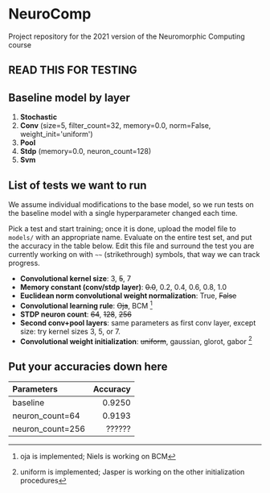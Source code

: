 # NeuroComp

Project repository for the 2021 version of the Neuromorphic Computing course

## READ THIS FOR TESTING

## Baseline model by layer

1. **Stochastic**
2. **Conv** (size=5, filter_count=32, memory=0.0, norm=False, weight_init='uniform')
3. **Pool**
4. **Stdp** (memory=0.0, neuron_count=128)
5. **Svm**

## List of tests we want to run

We assume individual modifications to the base model, so we run tests on the baseline model with a single hyperparameter changed each time.

Pick a test and start training; once it is done, upload the model file to `models/` with an appropriate name. Evaluate on the entire test set, and put the accuracy in the table below. Edit this file and surround the test you are currently working on with `~~` (strikethrough) symbols, that way we can track progress.

- **Convolutional kernel size**: 3, ~~5~~, 7
- **Memory constant (conv/stdp layer)**: ~~0.0~~, 0.2, 0.4, 0.6, 0.8, 1.0
- **Euclidean norm convolutional weight normalization**: True, ~~False~~
- **Convolutional learning rule**: ~~Oja~~, BCM [^1]
- **STDP neuron count**: ~~64~~, ~~128~~, ~~256~~
- **Second conv+pool layers**: same parameters as first conv layer, except size: try kernel sizes 3, 5, or 7.
- **Convolutional weight initialization**: ~~uniform~~, gaussian, glorot, gabor [^2]

## Put your accuracies down here

| Parameters       | Accuracy |
|:-----------------|---------:|
| baseline         |   0.9250 |
| neuron_count=64  |   0.9193 |
| neuron_count=256 |   ?????? |

[^1]: oja is implemented; Niels is working on BCM
[^2]: uniform is implemented; Jasper is working on the other initialization procedures
